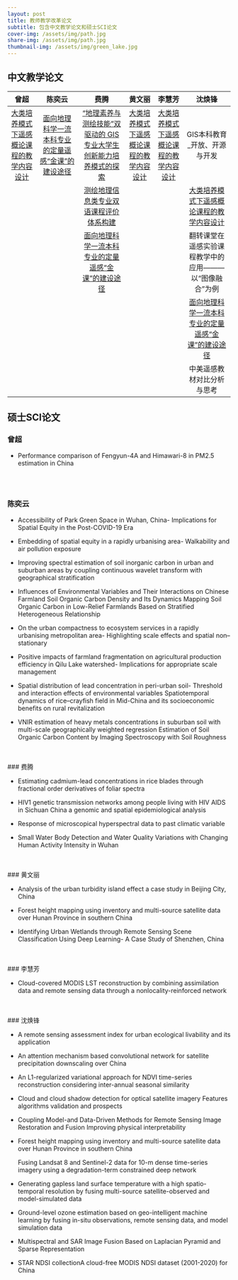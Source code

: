 ```yaml
---
layout: post
title: 教师教学改革论文
subtitle: 包含中文教学论文和硕士SCI论文
cover-img: /assets/img/path.jpg
share-img: /assets/img/path.jpg
thumbnail-img: /assets/img/green_lake.jpg
---
```



## 中文教学论文

<p></p>

|                   曾超                   |                       陈奕云                       |                             费腾                             |                  黄文丽                  |                  李慧芳                  |                        沈焕锋                         |
| :--------------------------------------: | :------------------------------------------------: | :----------------------------------------------------------: | :--------------------------------------: | :--------------------------------------: | :---------------------------------------------------: |
| [大类培养模式下遥感概论课程的教学内容设计][dalei] | [面向地理科学一流本科专业的定量遥感“金课”的建设途径][mianxiang] | [“地理素养与测绘技能”双驱动的 GIS 专业大学生创新能力培养模式的探索][suyang] | [大类培养模式下遥感概论课程的教学内容设计][dalei] | [大类培养模式下遥感概论课程的教学内容设计][dalei] |             GIS本科教育_开放、开源与开发              |
|                                          |                                                    |            [测绘地理信息类专业双语课程评价体系构建][cehui]            |                                          |                                          |       [大类培养模式下遥感概论课程的教学内容设计][dalei]        |
|                                          |                                                    |      [面向地理科学一流本科专业的定量遥感“金课”的建设途径][mianxiang]      |                                          |                                          | 翻转课堂在遥感实验课程教学中的应用———以“图像融合”为例 |
|                                          |                                                    |                                                              |                                          |                                          |  [面向地理科学一流本科专业的定量遥感“金课”的建设途径][mianxiang]   |
|                                          |                                                    |                                                              |                                          |                                          |              中美遥感教材对比分析与思考               |

[mianxiang]: ..\assets\kecheng\paper\费腾\面向地理科学一流本科专业的定量遥感“金课”的建设途径.pdf
[cehui]: ..\assets\kecheng\paper\费腾\测绘地理信息类专业双语课程评价体系构建.pdf
[suyang]:..\assets\kecheng\paper\费腾\“地理素养与测绘技能”双驱动的GIS专业大学生创新能力培养模式的探索.pdf

[dalei]:..\assets\kecheng\paper\曾超\大类培养模式下遥感概论课程的教学内容设计.pdf
## 硕士SCI论文  
<p></p>



### 曾超

- Performance  comparison of Fengyun-4A and Himawari-8 in PM2.5 estimation in China







<br>
<br>

### 陈奕云	

- Accessibility of Park Green Space in Wuhan, China- Implications for Spatial Equity in the Post-COVID-19 Era

   

- Embedding of spatial equity in a rapidly urbanising area- Walkability and air pollution exposure

   

- Improving spectral estimation of soil inorganic carbon in urban and suburban areas by coupling continuous wavelet transform with geographical stratification

  

- Influences of Environmental Variables and Their Interactions on Chinese Farmland Soil Organic Carbon Density and Its Dynamics Mapping Soil Organic Carbon in Low-Relief Farmlands Based on Stratified Heterogeneous Relationship

   

- On the urban compactness to ecosystem services in a rapidly urbanising metropolitan area- Highlighting scale effects and spatial non–stationary

  

- Positive impacts of farmland fragmentation on agricultural production efficiency in Qilu Lake watershed- Implications for appropriate scale management

  

- Spatial distribution of lead concentration in peri-urban soil- Threshold and interaction effects of environmental variables
   Spatiotemporal dynamics of rice–crayfish field in Mid-China and its socioeconomic benefits on rural revitalization

   

- VNIR estimation of heavy metals concentrations in suburban soil with multi-scale geographically weighted regression
   Estimation of Soil Organic Carbon Content by Imaging Spectroscopy with Soil Roughness








<br>
<br>
### 费腾	

- Estimating cadmium-lead concentrations in rice blades through fractional order derivatives of foliar spectra

   

- HIV1 genetic transmission networks among people living with HIV AIDS in Sichuan China a genomic and spatial epidemiological analysis

   

- Response of microscopical hyperspectral data to past climatic variable

  

- Small Water Body Detection and Water Quality Variations with Changing Human Activity Intensity in Wuhan








<br>
<br>
### 黄文丽	

- Analysis of the urban turbidity island effect a case study in Beijing City, China

  

- Forest height mapping using inventory and multi-source satellite data over Hunan Province in southern China

  

- Identifying Urban Wetlands through Remote Sensing Scene Classification Using Deep Learning- A Case Study of Shenzhen, China







<br>
<br>
### 李慧芳	

- Cloud-covered MODIS LST reconstruction by combining assimilation data and remote sensing data through a nonlocality-reinforced network






<br>
<br>
### 沈焕锋

- A remote sensing assessment index for urban ecological livability and its application

  

- An attention mechanism based convolutional network for satellite precipitation downscaling over China

  

- An L1-regularized variational approach for NDVI time-series reconstruction considering inter-annual seasonal similarity

  

- Cloud and cloud shadow detection for optical satellite imagery  Features algorithms  validation and prospects

  

- Coupling Model-and Data-Driven Methods for Remote Sensing Image Restoration and Fusion Improving physical interpretability

  

- Forest height mapping using inventory and multi-source satellite data over Hunan Province in southern China

   

   Fusing Landsat 8 and Sentinel-2 data for 10-m dense time-series imagery using a degradation-term constrained deep network

   

- Generating gapless land surface temperature with a high spatio-temporal resolution by fusing multi-source satellite-observed and model-simulated data

  

- Ground-level ozone estimation based on geo-intelligent machine learning by fusing in-situ observations, remote sensing data, and model simulation data

  

- Multispectral and SAR Image Fusion Based on Laplacian Pyramid and Sparse Representation

  

- STAR NDSI collectionA cloud-free MODIS NDSI dataset (2001-2020) for China